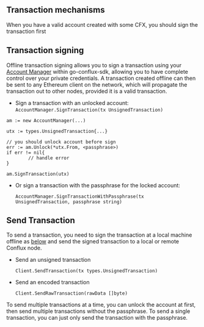 ## Transaction mechanisms

When you have a valid account created with some CFX, you should sign the transaction first


## Transaction signing

Offline transaction signing allows you to sign a transaction using your [Account Manager]() within go-conflux-sdk, allowing you to have complete control over your private credentials. A transaction created offline can then be sent to any Ethereum client on the network, which will propagate the transaction out to other nodes, provided it is a valid transaction.

- Sign a transaction with an unlocked account: `AccountManager.SignTransaction(tx UnsignedTransaction)`

```golang
am := new AccountManager(...)

utx := types.UnsignedTransaction{...}

// you should unlock account before sign
err := am.Unlock(*utx.From, <passphrase>)
if err != nil{
        // handle error
}

am.SignTransaction(utx)
```

- Or sign a transaction with the passphrase for the locked account:

    `AccountManager.SignTransactionWithPassphrase(tx UnsignedTransaction, passphrase string)`

## Send Transaction
To send a transaction, you need to sign the transaction at a local machine offline as [below](./transaction_sign.md#offline-transaction-signing) and send the signed transaction to a local or remote Conflux node.

- Send an unsigned transaction

    `Client.SendTransaction(tx types.UnsignedTransaction)`

- Send an encoded transaction

    `Client.SendRawTransaction(rawData []byte)`

To send multiple transactions at a time, you can unlock the account at first, then send multiple transactions without the passphrase. To send a single transaction, you can just only send the transaction with the passphrase.